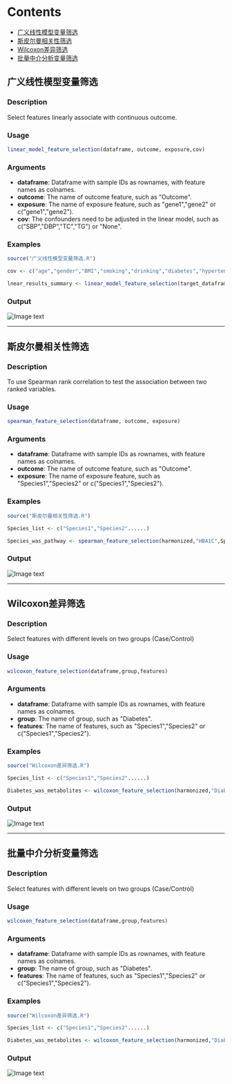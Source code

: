 # Contents  
- [广义线性模型变量筛选](#广义线性模型变量筛选)  
- [斯皮尔曼相关性筛选](#斯皮尔曼相关性筛选)  
- [Wilcoxon差异筛选](#wilcoxon差异筛选)
- [批量中介分析变量筛选](#批量中介分析变量筛选)


## 广义线性模型变量筛选

### Description
Select features linearly associate with continuous outcome.

### Usage
```R
linear_model_feature_selection(dataframe, outcome, exposure,cov)
```

### Arguments
- **dataframe**: Dataframe with sample IDs as rownames, with feature names as colnames.
- **outcome**: The name of outcome feature, such as "Outcome".
- **exposure**: The name of exposure feature, such as "gene1","gene2" or c("gene1","gene2").
- **cov**: The confounders need to be adjusted in the linear model, such as c("SBP","DBP","TC","TG") or "None".

### Examples
```R
source("广义线性模型变量筛选.R")

cov <- c("age","gender","BMI","smoking","drinking","diabetes","hypertension","MET","DD")

lnear_results_summary <- linear_model_feature_selection(target_dataframe,"TAMO",c("TC","TG","HDL"),cov)
```
### Output
![Image text](https://github.com/Bingqiye/Tool-box/blob/main/Screenshots/%E5%BE%AE%E4%BF%A1%E5%9B%BE%E7%89%87_20230710152507.png)

---

## 斯皮尔曼相关性筛选

### Description
To use Spearman rank correlation to test the association between two ranked variables.

### Usage
```R
spearman_feature_selection(dataframe, outcome, exposure)
```

### Arguments
- **dataframe**: Dataframe with sample IDs as rownames, with feature names as colnames.
- **outcome**: The name of outcome feature, such as "Outcome".
- **exposure**: The name of exposure feature, such as "Species1","Species2" or c("Species1","Species2").

### Examples
```R
source("斯皮尔曼相关性筛选.R")

Species_list <- c("Species1","Species2"......)

Species_was_pathway <- spearman_feature_selection(harmonized,"HBA1C",Species_list)
```
### Output
![Image text](https://github.com/Bingqiye/Tool-box/blob/main/Screenshots/%E5%BE%AE%E4%BF%A1%E6%88%AA%E5%9B%BE_20230723112730.png)

---

## Wilcoxon差异筛选

### Description
Select features with different levels on two groups (Case/Control)

### Usage
```R
wilcoxon_feature_selection(dataframe,group,features)
```

### Arguments
- **dataframe**: Dataframe with sample IDs as rownames, with feature names as colnames.
- **group**: The name of group, such as "Diabetes".
- **features**: The name of features, such as "Species1","Species2" or c("Species1","Species2").

### Examples
```R
source("Wilcoxon差异筛选.R")

Species_list <- c("Species1","Species2"......)

Diabetes_was_metabolites <- wilcoxon_feature_selection(harmonized,"Diabetes",Species_list)
```
### Output
![Image text](https://github.com/Bingqiye/Tool-box/blob/main/Screenshots/%E5%BE%AE%E4%BF%A1%E6%88%AA%E5%9B%BE_20230723154149.png)

---

## 批量中介分析变量筛选

### Description
Select features with different levels on two groups (Case/Control)

### Usage
```R
wilcoxon_feature_selection(dataframe,group,features)
```

### Arguments
- **dataframe**: Dataframe with sample IDs as rownames, with feature names as colnames.
- **group**: The name of group, such as "Diabetes".
- **features**: The name of features, such as "Species1","Species2" or c("Species1","Species2").

### Examples
```R
source("Wilcoxon差异筛选.R")

Species_list <- c("Species1","Species2"......)

Diabetes_was_metabolites <- wilcoxon_feature_selection(harmonized,"Diabetes",Species_list)
```
### Output
![Image text](https://github.com/Bingqiye/Tool-box/blob/main/Screenshots/%E5%BE%AE%E4%BF%A1%E6%88%AA%E5%9B%BE_20230723154149.png)


